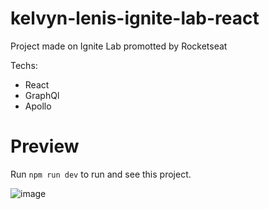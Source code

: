# kelvyn-lenis-ignite-lab-react
Project made on Ignite Lab promotted by Rocketseat

Techs:
  - React
  - GraphQl
  - Apollo
  
# Preview
Run `npm run dev` to run and see this project.

![image](https://user-images.githubusercontent.com/52057929/177163224-bb2192a2-e3af-4519-b0f9-e913b630fe34.png)

